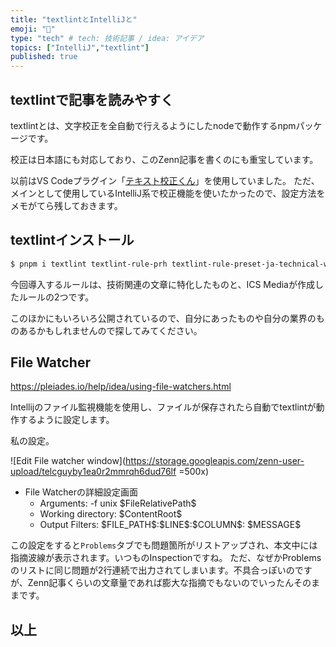 ```yaml
---
title: "textlintとIntelliJと"
emoji: "💬"
type: "tech" # tech: 技術記事 / idea: アイデア
topics: ["IntelliJ","textlint"]
published: true
---
```

## textlintで記事を読みやすく
textlintとは、文字校正を全自動で行えるようにしたnodeで動作するnpmパッケージです。

校正は日本語にも対応しており、このZenn記事を書くのにも重宝しています。

以前はVS Codeプラグイン「[テキスト校正くん](https://marketplace.visualstudio.com/items?itemName=ICS.japanese-proofreading)」を使用していました。
ただ、メインとして使用しているIntelliJ系で校正機能を使いたかったので、設定方法をメモがてら残しておきます。


## textlintインストール
```bash
$ pnpm i textlint textlint-rule-prh textlint-rule-preset-ja-technical-writing textlint-rule-preset-icsmedia
```

今回導入するルールは、技術関連の文章に特化したものと、ICS Mediaが作成したルールの2つです。

このほかにもいろいろ公開されているので、自分にあったものや自分の業界のものあるかもしれませんので探してみてください。

## File Watcher
https://pleiades.io/help/idea/using-file-watchers.html

Intellijのファイル監視機能を使用し、ファイルが保存されたら自動でtextlintが動作するように設定します。

私の設定。

![Edit File watcher window](https://storage.googleapis.com/zenn-user-upload/telcguyby1ea0r2mmrqh6dud76lf =500x)

- File Watcherの詳細設定画面
    - Arguments: -f unix \$FileRelativePath\$
    - Working directory: \$ContentRoot\$
    - Output Filters: \$FILE_PATH\$:\$LINE\$:\$COLUMN\$: \$MESSAGE\$
    
この設定をすると`Problems`タブでも問題箇所がリストアップされ、本文中には指摘波線が表示されます。いつものInspectionですね。
ただ、なぜかProblemsのリストに同じ問題が2行連続で出力されてしまいます。不具合っぽいのですが、Zenn記事くらいの文章量であれば膨大な指摘でもないのでいったんそのままです。

## 以上
